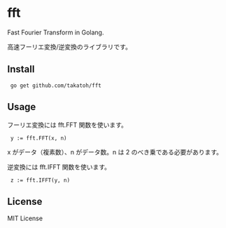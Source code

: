 # fft

Fast Fourier Transform in Golang.

高速フーリエ変換/逆変換のライブラリです。

## Install
``` go get github.com/takatoh/fft```

## Usage
フーリエ変換には fft.FFT 関数を使います。

``` y := fft.FFT(x, n)```

x がデータ（複素数）、n がデータ数。n は 2 のべき乗である必要があります。

逆変換には fft.IFFT 関数を使います。

``` z := fft.IFFT(y, n)```

## License
MIT License
